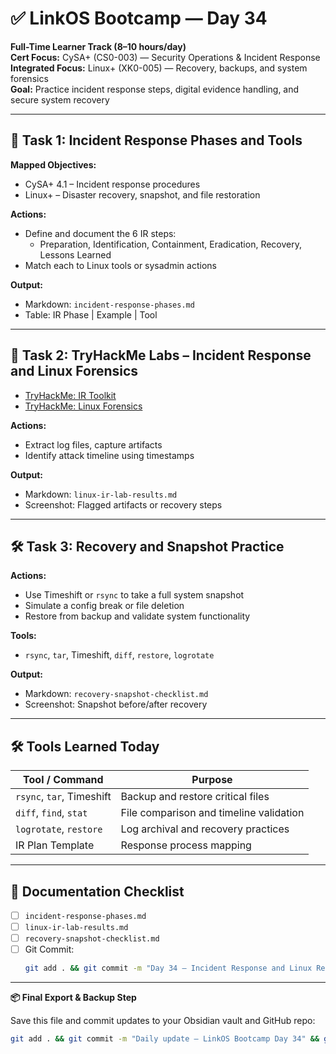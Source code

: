 # ✅ LinkOS Bootcamp — Day 34

**Full-Time Learner Track (8–10 hours/day)**  
**Cert Focus:** CySA+ (CS0-003) — Security Operations & Incident Response  
**Integrated Focus:** Linux+ (XK0-005) — Recovery, backups, and system forensics  
**Goal:** Practice incident response steps, digital evidence handling, and secure system recovery

---

## 🚨 Task 1: Incident Response Phases and Tools

**Mapped Objectives:**  
- CySA+ 4.1 – Incident response procedures  
- Linux+ – Disaster recovery, snapshot, and file restoration

**Actions:**  
- Define and document the 6 IR steps:
  - Preparation, Identification, Containment, Eradication, Recovery, Lessons Learned  
- Match each to Linux tools or sysadmin actions

**Output:**  
- Markdown: `incident-response-phases.md`  
- Table: IR Phase | Example | Tool

---

## 🧪 Task 2: TryHackMe Labs – Incident Response and Linux Forensics

- [TryHackMe: IR Toolkit](https://tryhackme.com/room/irtoolkit)  
- [TryHackMe: Linux Forensics](https://tryhackme.com/room/linuxforensics)

**Actions:**  
- Extract log files, capture artifacts  
- Identify attack timeline using timestamps

**Output:**  
- Markdown: `linux-ir-lab-results.md`  
- Screenshot: Flagged artifacts or recovery steps

---

## 🛠️ Task 3: Recovery and Snapshot Practice

**Actions:**  
- Use Timeshift or `rsync` to take a full system snapshot  
- Simulate a config break or file deletion  
- Restore from backup and validate system functionality

**Tools:**  
- `rsync`, `tar`, Timeshift, `diff`, `restore`, `logrotate`

**Output:**  
- Markdown: `recovery-snapshot-checklist.md`  
- Screenshot: Snapshot before/after recovery

---

## 🛠️ Tools Learned Today

| Tool / Command     | Purpose                                         |
|--------------------|------------------------------------------------|
| `rsync`, `tar`, Timeshift | Backup and restore critical files       |
| `diff`, `find`, `stat` | File comparison and timeline validation    |
| `logrotate`, `restore` | Log archival and recovery practices         |
| IR Plan Template    | Response process mapping                      |

---

## 📁 Documentation Checklist

- [ ] `incident-response-phases.md`  
- [ ] `linux-ir-lab-results.md`  
- [ ] `recovery-snapshot-checklist.md`  
- [ ] Git Commit:
  ```bash
  git add . && git commit -m "Day 34 – Incident Response and Linux Recovery" && git push origin main
  ```

---

**📦 Final Export & Backup Step**

Save this file and commit updates to your Obsidian vault and GitHub repo:

```bash
git add . && git commit -m "Daily update – LinkOS Bootcamp Day 34" && git push origin main
```
